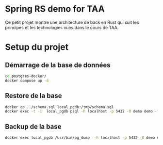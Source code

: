 # Spring RS demo for TAA

Ce petit projet montre une architecture de back en Rust qui suit les principes et les technologies vues dans le cours de TAA. 





# Setup du projet

## Démarrage de la base de données

```bash
cd postgres-docker/
docker compose up -d 
```

## Restore de la base

```bash
docker cp ../schema.sql local_pgdb:/tmp/schema.sql
docker exec -t -i  local_pgdb psql -h localhost -p 5432 -U demo demo -f /tmp/schema.sql
```

## Backup de la base

```bash
docker exec local_pgdb /usr/bin/pg_dump  -h localhost -p 5432 -U demo demo > schema.sql
```
